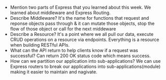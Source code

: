 - Mention two parts of Express that you learned about this week.
  We learned about middleware and Express Routing.
- Describe Middleware?
  It's the name for functions that request and reponse objects pass through & it can mutate those objects, 
  stop the flow of those object or call for the next middeware
- Describe a Resource?
  It's a point where we all pull our data, execute CRUD operations on a resource via endpoints. Everything is a resource when building RESTful APIs. 
- What can the API return to help clients know if a request was successful?
  Can return 200 OK status code which means success. 
- How can we partition our application into sub-applications?
  We can use Express routers to break our applications into sub-applications(module) making it easier to maintain and nagivate. 
